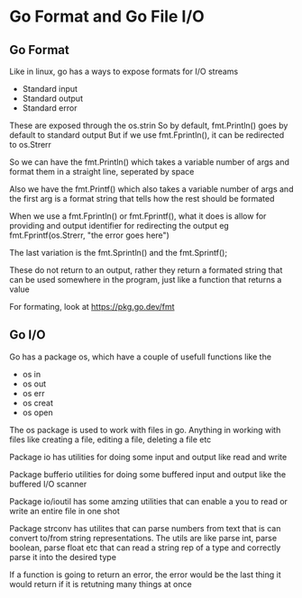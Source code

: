 # Go Format and Go File I/O

## Go Format

Like in linux, go has a ways to expose formats for I/O streams

- Standard input
- Standard output
- Standard error

These are exposed through the os.strin
So by default, fmt.Println() goes by default to standard output
But if we use fmt.Fprintln(), it can be redirected to os.Strerr 

So we can have the fmt.Println() which takes a variable number of args and format them in a straight line, seperated by space

Also we have the fmt.Printf() which also takes a variable number of args and the first arg is a format string that tells how the rest should be formated

When we use a fmt.Fprintln() or fmt.Fprintf(), what it does is allow for providing and output identifier for redirecting the output eg fmt.Fprintf(os.Strerr, "the error goes here")

The last variation is the fmt.Sprintln() and the fmt.Sprintf(); 

These do not return to an output, rather they return a formated string that can be used somewhere in the program, just like a function that returns a value

For formating, look at https://pkg.go.dev/fmt

## Go I/O
Go has a package os, which have a couple of usefull functions like the 
- os in
- os out
- os err
- os creat
- os open

The os package is used to work with files in go. Anything in working with files like creating a file, editing a file, deleting a file etc

Package io has utilities for doing some input and output like read and write

Package bufferio utilities for doing some buffered input and output like the buffered I/O scanner

Package io/ioutil has some amzing utilities that can enable a you to read or write an entire file in one shot

Package strconv has utilites that can parse numbers from text that is can convert to/from string representations. The utils are like parse int, parse boolean, parse float etc that can read a string rep of a type and correctly parse it into the desired type

If a function is going to return an error, the error would be the last thing it would return if it is retutning many things at once